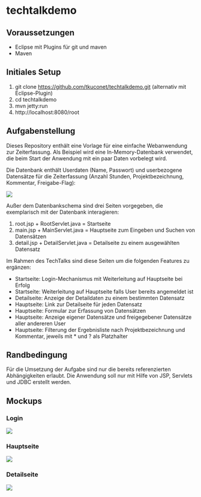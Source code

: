 # techtalkdemo

## Voraussetzungen

- Eclipse mit Plugins für git und maven
- Maven

## Initiales Setup

1. git clone https://github.com/tkuconet/techtalkdemo.git (alternativ mit Eclipse-Plugin)
2. cd techtalkdemo
3. mvn jetty:run
4. http://localhost:8080/root 

## Aufgabenstellung

Dieses Repository enthält eine Vorlage für eine einfache Webanwendung zur Zeiterfassung. Als Beispiel wird eine In-Memory-Datenbank verwendet, die beim Start der Anwendung mit ein paar Daten vorbelegt wird.

Die Datenbank enthält Userdaten (Name, Passwort) und userbezogene Datensätze für die Zeiterfassung (Anzahl Stunden, Projektbezeichnung, Kommentar, Freigabe-Flag):

<img src="db-schema.png"/>

Außer dem Datenbankschema sind drei Seiten vorgegeben, die exemplarisch mit der Datenbank interagieren:

1. root.jsp + RootServlet.java = Startseite
2. main.jsp + MainServlet.java = Hauptseite zum Eingeben und Suchen von Datensätzen
3. detail.jsp + DetailServlet.java = Detailseite zu einem ausgewählten Datensatz

Im Rahmen des TechTalks sind diese Seiten um die folgenden Features zu ergänzen:

- Startseite: Login-Mechanismus mit Weiterleitung auf Hauptseite bei Erfolg
- Startseite: Weiterleitung auf Hauptseite falls User bereits angemeldet ist
- Detailseite: Anzeige der Detaildaten zu einem bestimmten Datensatz
- Hauptseite: Link zur Detailseite für jeden Datensatz
- Hauptseite: Formular zur Erfassung von Datensätzen
- Hauptseite: Anzeige eigener Datensätze und freigegebener Datensätze aller andereren User
- Hauptseite: Filterung der Ergebnisliste nach Projektbezeichnung und Kommentar, jeweils mit * und ? als Platzhalter

## Randbedingung

Für die Umsetzung der Aufgabe sind nur die bereits referenzierten Abhängigkeiten erlaubt.
Die Anwendung soll nur mit Hilfe von JSP, Servlets und JDBC erstellt werden.  

## Mockups

### Login

<img src="mockup-login.png"/>

### Hauptseite

<img src="mockup-main.png"/>

### Detailseite

<img src="mockup-detail.png"/>


